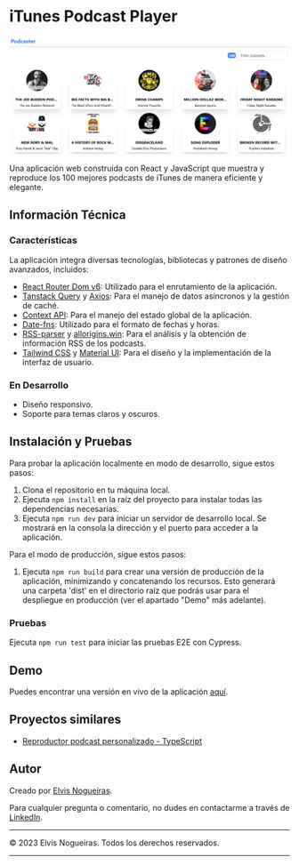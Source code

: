 # iTunes Podcast Player

![Captura de pantalla de la aplicación](./src/assets/images/app-image.png)

Una aplicación web construida con React y JavaScript que muestra y reproduce los 100 mejores podcasts de iTunes de manera eficiente y elegante.

## Información Técnica

### Características

La aplicación integra diversas tecnologías, bibliotecas y patrones de diseño avanzados, incluidos:

- [React Router Dom v6](https://reactrouter.com/): Utilizado para el enrutamiento de la aplicación.
- [Tanstack Query](https://tanstack.com/query/latest/) y [Axios](https://axios-http.com/): Para el manejo de datos asíncronos y la gestión de caché.
- [Context API](https://reactjs.org/docs/context.html): Para el manejo del estado global de la aplicación.
- [Date-fns](https://date-fns.org/): Utilizado para el formato de fechas y horas.
- [RSS-parser](https://www.npmjs.com/package/rss-parser) y [allorigins.win](https://www.allorigins.win/): Para el análisis y la obtención de información RSS de los podcasts.
- [Tailwind CSS](https://tailwindcss.com/) y [Material UI](https://mui.com/): Para el diseño y la implementación de la interfaz de usuario.

### En Desarrollo

- Diseño responsivo.
- Soporte para temas claros y oscuros.

## Instalación y Pruebas

Para probar la aplicación localmente en modo de desarrollo, sigue estos pasos:

1. Clona el repositorio en tu máquina local.
2. Ejecuta `npm install` en la raíz del proyecto para instalar todas las dependencias necesarias.
3. Ejecuta `npm run dev` para iniciar un servidor de desarrollo local. Se mostrará en la consola la dirección y el puerto para acceder a la aplicación.

Para el modo de producción, sigue estos pasos:

1. Ejecuta `npm run build` para crear una versión de producción de la aplicación, minimizando y concatenando los recursos. Esto generará una carpeta 'dist' en el directorio raíz que podrás usar para el despliegue en producción (ver el apartado "Demo" más adelante).

### Pruebas

Ejecuta `npm run test` para iniciar las pruebas E2E con Cypress.

## Demo

Puedes encontrar una versión en vivo de la aplicación [aquí](https://bejewelled-elf-efb60a.netlify.app/).

## Proyectos similares

- [Reproductor podcast personalizado - TypeScript](https://github.com/danviles/podcast-player)

## Autor

Creado por [Elvis Nogueiras](https://github.com/danviles).

Para cualquier pregunta o comentario, no dudes en contactarme a través de [LinkedIn](https://www.linkedin.com/in/elvis-nogueiras/).

---

© 2023 Elvis Nogueiras. Todos los derechos reservados.

---